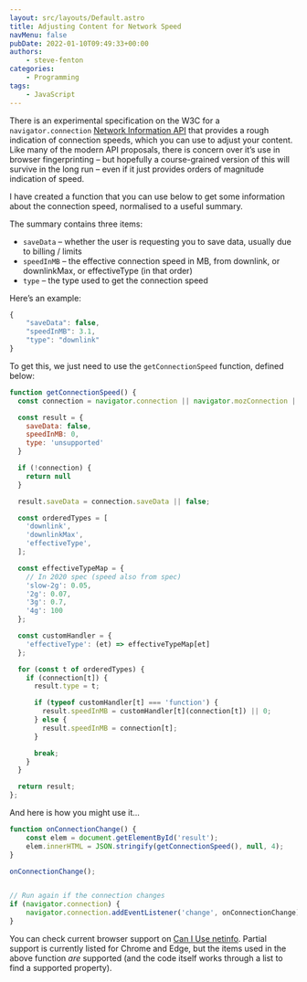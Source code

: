 ```yaml
---
layout: src/layouts/Default.astro
title: Adjusting Content for Network Speed
navMenu: false
pubDate: 2022-01-10T09:49:33+00:00
authors:
    - steve-fenton
categories:
    - Programming
tags:
    - JavaScript
---
```


There is an experimental specification on the W3C for a `navigator.connection` [Network Information API](https://wicg.github.io/netinfo/) that provides a rough indication of connection speeds, which you can use to adjust your content. Like many of the modern API proposals, there is concern over it’s use in browser fingerprinting – but hopefully a course-grained version of this will survive in the long run – even if it just provides orders of magnitude indication of speed.

I have created a function that you can use below to get some information about the connection speed, normalised to a useful summary.

The summary contains three items:

- `saveData` – whether the user is requesting you to save data, usually due to billing / limits
- `speedInMB` – the effective connection speed in MB, from downlink, or downlinkMax, or effectiveType (in that order)
- `type` – the type used to get the connection speed

Here’s an example:

```javascript
{
    "saveData": false,
    "speedInMB": 3.1,
    "type": "downlink"
}
```

To get this, we just need to use the `getConnectionSpeed` function, defined below:

```javascript
function getConnectionSpeed() {
  const connection = navigator.connection || navigator.mozConnection || navigator.webkitConnection || null;

  const result = {
    saveData: false,
    speedInMB: 0,
    type: 'unsupported'
  }

  if (!connection) {
    return null
  }

  result.saveData = connection.saveData || false;

  const orderedTypes = [
    'downlink',
    'downlinkMax',
    'effectiveType',
  ];

  const effectiveTypeMap = {
    // In 2020 spec (speed also from spec)
    'slow-2g': 0.05,
    '2g': 0.07,
    '3g': 0.7,
    '4g': 100
  };

  const customHandler = {
    'effectiveType': (et) => effectiveTypeMap[et]
  };

  for (const t of orderedTypes) {
    if (connection[t]) {
      result.type = t;

      if (typeof customHandler[t] === 'function') {
        result.speedInMB = customHandler[t](connection[t]) || 0;
      } else {
        result.speedInMB = connection[t];
      }

      break;
    }
  }

  return result;
};
```

And here is how you might use it…

```javascript
function onConnectionChange() {
    const elem = document.getElementById('result');
    elem.innerHTML = JSON.stringify(getConnectionSpeed(), null, 4);
}

onConnectionChange();


// Run again if the connection changes
if (navigator.connection) {
    navigator.connection.addEventListener('change', onConnectionChange);
}
```

You can check current browser support on [Can I Use netinfo](https://caniuse.com/netinfo). Partial support is currently listed for Chrome and Edge, but the items used in the above function *are* supported (and the code itself works through a list to find a supported property).